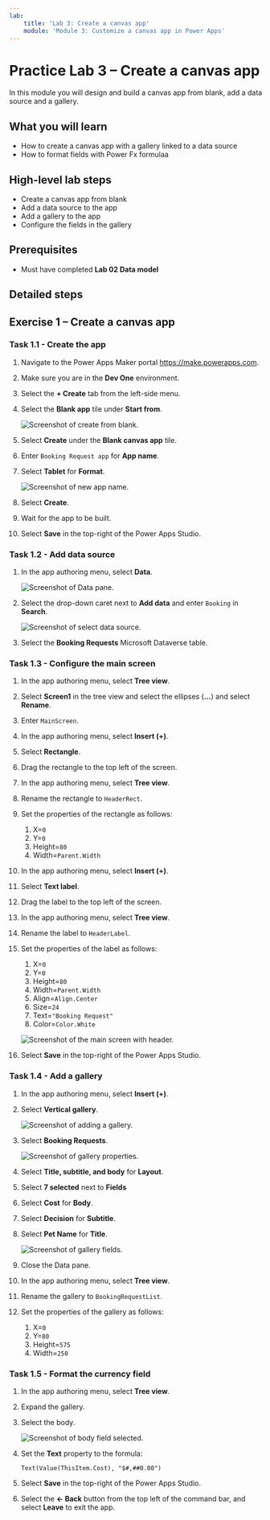 ```yaml
---
lab:
    title: 'Lab 3: Create a canvas app'
    module: 'Module 3: Customize a canvas app in Power Apps'
---
```


# Practice Lab 3 – Create a canvas app

In this module you will design and build a canvas app from blank, add a data source and a gallery.

## What you will learn

- How to create a canvas app with a gallery linked to a data source
- How to format fields with Power Fx formulaa

## High-level lab steps

- Create a canvas app from blank
- Add a data source to the app
- Add a gallery to the app
- Configure the fields in the gallery
  
## Prerequisites

- Must have completed **Lab 02 Data model**

## Detailed steps

## Exercise 1 – Create a canvas app

### Task 1.1 - Create the app

1. Navigate to the Power Apps Maker portal <https://make.powerapps.com>.

1. Make sure you are in the **Dev One** environment.

1. Select the **+ Create** tab from the left-side menu.

1. Select the **Blank app** tile under **Start from**.

    ![Screenshot of create from blank.](../media/create-from-blank.png)

1. Select **Create** under the **Blank canvas app** tile.

1. Enter `Booking Request app` for **App name**.

1. Select **Tablet** for **Format**.

    ![Screenshot of new app name.](../media/app-name-format.png)

1. Select **Create**.

1. Wait for the app to be built.

1. Select **Save** in the top-right of the Power Apps Studio.

### Task 1.2 - Add data source

1. In the app authoring menu, select **Data**.

    ![Screenshot of Data pane.](../media/studio-data-pane.png)

1. Select the drop-down caret next to **Add data** and enter `Booking` in **Search**.

    ![Screenshot of select data source.](../media/studio-data-search.png)

1. Select the **Booking Requests** Microsoft Dataverse table.

### Task 1.3 - Configure the main screen

1. In the app authoring menu, select **Tree view**.

1. Select **Screen1** in the tree view and select the ellipses (**...**) and select **Rename**.

1. Enter `MainScreen`.

1. In the app authoring menu, select **Insert (+)**.

1. Select **Rectangle**.

1. Drag the rectangle to the top left of the screen.

1. In the app authoring menu, select **Tree view**.

1. Rename the rectangle to `HeaderRect`.

1. Set the properties of the rectangle as follows:

   1. X=`0`
   1. Y=`0`
   1. Height=`80`
   1. Width=`Parent.Width`

1. In the app authoring menu, select **Insert (+)**.

1. Select **Text label**.

1. Drag the label to the top left of the screen.

1. In the app authoring menu, select **Tree view**.

1. Rename the label to `HeaderLabel`.

1. Set the properties of the label as follows:

   1. X=`0`
   1. Y=`0`
   1. Height=`80`
   1. Width=`Parent.Width`
   1. Align=`Align.Center`
   1. Size=`24`
   1. Text=`"Booking Request"`
   1. Color=`Color.White`

    ![Screenshot of the main screen with header.](../media/main-screen.png)

1. Select **Save** in the top-right of the Power Apps Studio.

### Task 1.4 - Add a gallery

1. In the app authoring menu, select **Insert (+)**.

1. Select **Vertical gallery**.

    ![Screenshot of adding a gallery.](../media/add-gallery.png)

1. Select **Booking Requests**.

    ![Screenshot of gallery properties.](../media/gallery-properties.png)

1. Select **Title, subtitle, and body** for **Layout**.

1. Select **7 selected** next to **Fields**

1. Select **Cost** for **Body**.

1. Select **Decision** for **Subtitle**.

1. Select **Pet Name** for **Title**.

    ![Screenshot of gallery fields.](../media/select-fields.png)

1. Close the Data pane.

1. In the app authoring menu, select **Tree view**.

1. Rename the gallery to `BookingRequestList`.

1. Set the properties of the gallery as follows:

   1. X=`0`
   1. Y=`80`
   1. Height=`575`
   1. Width=`250`

### Task 1.5 - Format the currency field

1. In the app authoring menu, select **Tree view**.

1. Expand the gallery.

1. Select the body.

    ![Screenshot of body field selected.](../media/body.png)

1. Set the **Text** property to the formula:

    ```powerappsfl
    Text(Value(ThisItem.Cost), "$#,##0.00")
    ```

1. Select **Save** in the top-right of the Power Apps Studio.

1. Select the **<- Back** button from the top left of the command bar, and select **Leave** to exit the app.
